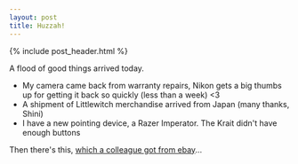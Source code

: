 ```yaml
---
layout: post
title: Huzzah!
---
```


{% include post_header.html %}

A flood of good things arrived today.

* My camera came back from warranty repairs, Nikon gets a big thumbs up for getting it back so quickly (less than a week) &lt;3
* A shipment of Littlewitch merchandise arrived from Japan (many thanks, Shini)
* I have a new pointing device, a Razer Imperator. The Krait didn't have enough buttons

Then there's this, [which a colleague got from ebay](http://shortgirls.net/ZYZJYF)...

